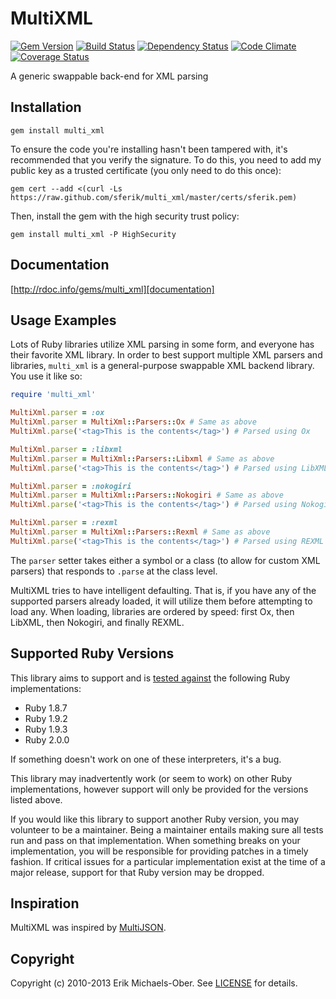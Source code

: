 # MultiXML

[![Gem Version](https://badge.fury.io/rb/multi_xml.png)][gem]
[![Build Status](https://secure.travis-ci.org/sferik/multi_xml.png?branch=master)][travis]
[![Dependency Status](https://gemnasium.com/sferik/multi_xml.png?travis)][gemnasium]
[![Code Climate](https://codeclimate.com/github/sferik/multi_xml.png)][codeclimate]
[![Coverage Status](https://coveralls.io/repos/sferik/multi_xml/badge.png?branch=master)][coveralls]

[gem]: https://rubygems.org/gems/multi_xml
[travis]: http://travis-ci.org/sferik/multi_xml
[gemnasium]: https://gemnasium.com/sferik/multi_xml
[codeclimate]: https://codeclimate.com/github/sferik/multi_xml
[coveralls]: https://coveralls.io/r/sferik/multi_xml

A generic swappable back-end for XML parsing

## Installation
    gem install multi_xml

To ensure the code you're installing hasn't been tampered with, it's
recommended that you verify the signature. To do this, you need to add my
public key as a trusted certificate (you only need to do this once):

    gem cert --add <(curl -Ls https://raw.github.com/sferik/multi_xml/master/certs/sferik.pem)

Then, install the gem with the high security trust policy:

    gem install multi_xml -P HighSecurity

## Documentation
[http://rdoc.info/gems/multi_xml][documentation]

[documentation]: http://rdoc.info/gems/multi_xml

## Usage Examples
Lots of Ruby libraries utilize XML parsing in some form, and everyone has their
favorite XML library. In order to best support multiple XML parsers and
libraries, `multi_xml` is a general-purpose swappable XML backend library. You
use it like so:
```ruby
require 'multi_xml'

MultiXml.parser = :ox
MultiXml.parser = MultiXml::Parsers::Ox # Same as above
MultiXml.parse('<tag>This is the contents</tag>') # Parsed using Ox

MultiXml.parser = :libxml
MultiXml.parser = MultiXml::Parsers::Libxml # Same as above
MultiXml.parse('<tag>This is the contents</tag>') # Parsed using LibXML

MultiXml.parser = :nokogiri
MultiXml.parser = MultiXml::Parsers::Nokogiri # Same as above
MultiXml.parse('<tag>This is the contents</tag>') # Parsed using Nokogiri

MultiXml.parser = :rexml
MultiXml.parser = MultiXml::Parsers::Rexml # Same as above
MultiXml.parse('<tag>This is the contents</tag>') # Parsed using REXML
```
The `parser` setter takes either a symbol or a class (to allow for custom XML
parsers) that responds to `.parse` at the class level.

MultiXML tries to have intelligent defaulting. That is, if you have any of the
supported parsers already loaded, it will utilize them before attempting to
load any. When loading, libraries are ordered by speed: first Ox, then LibXML,
then Nokogiri, and finally REXML.

## Supported Ruby Versions
This library aims to support and is [tested against][travis] the following Ruby
implementations:

* Ruby 1.8.7
* Ruby 1.9.2
* Ruby 1.9.3
* Ruby 2.0.0

If something doesn't work on one of these interpreters, it's a bug.

This library may inadvertently work (or seem to work) on other Ruby
implementations, however support will only be provided for the versions listed
above.

If you would like this library to support another Ruby version, you may
volunteer to be a maintainer. Being a maintainer entails making sure all tests
run and pass on that implementation. When something breaks on your
implementation, you will be responsible for providing patches in a timely
fashion. If critical issues for a particular implementation exist at the time
of a major release, support for that Ruby version may be dropped.

## Inspiration
MultiXML was inspired by [MultiJSON][].

[multijson]: https://github.com/intridea/multi_json/

## Copyright
Copyright (c) 2010-2013 Erik Michaels-Ober. See [LICENSE][] for details.

[license]: LICENSE.md
